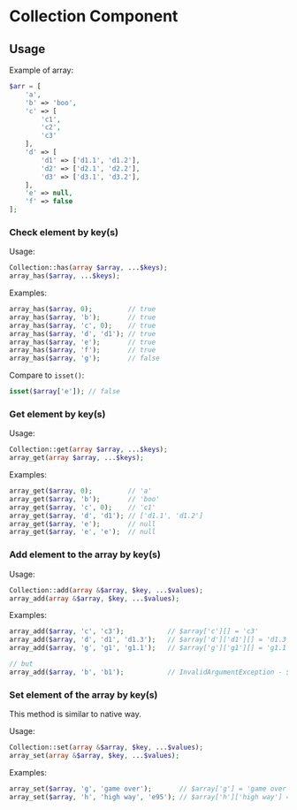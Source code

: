# Collection Component

## Usage

Example of array:
```php
$arr = [
    'a', 
    'b' => 'boo',
    'c' => [
        'c1',
        'c2',
        'c3'
    ],
    'd' => [
        'd1' => ['d1.1', 'd1.2'],
        'd2' => ['d2.1', 'd2.2'],
        'd3' => ['d3.1', 'd3.2'],
    ],
    'e' => null,
    'f' => false
];
```

### Check element by key(s) 

Usage:
```php
Collection::has(array $array, ...$keys);
array_has($array, ...$keys);
```

Examples:
```php
array_has($array, 0);         // true 
array_has($array, 'b');       // true
array_has($array, 'c', 0);    // true
array_has($array, 'd', 'd1'); // true
array_has($array, 'e');       // true
array_has($array, 'f');       // true
array_has($array, 'g');       // false
```

Compare to `isset()`:
```php
isset($array['e']); // false
```

### Get element by key(s) 

Usage:
```php
Collection::get(array $array, ...$keys);
array_get(array $array, ...$keys);
```

Examples:
```php
array_get($array, 0);         // 'a' 
array_get($array, 'b');       // 'boo'
array_get($array, 'c', 0);    // 'c1'
array_get($array, 'd', 'd1'); // ['d1.1', 'd1.2']
array_get($array, 'e');       // null
array_get($array, 'e', 'e');  // null
```

### Add element to the array by key(s) 

Usage:
```php
Collection::add(array &$array, $key, ...$values);
array_add(array &$array, $key, ...$values);
```

Examples:
```php
array_add($array, 'c', 'c3');           // $array['c'][] = 'c3'
array_add($array, 'd', 'd1', 'd1.3');   // $array['d']['d1'][] = 'd1.3'
array_add($array, 'g', 'g1', 'g1.1');   // $array['g']['g1'][] = 'g1.1'

// but
array_add($array, 'b', 'b1');           // InvalidArgumentException - $array['b'] is not an array
```

### Set element of the array by key(s)

This method is similar to native way.

Usage:
```php
Collection::set(array &$array, $key, ...$values);
array_set(array &$array, $key, ...$values);
```

Examples:
```php
array_set($array, 'g', 'game over');       // $array['g'] = 'game over';
array_set($array, 'h', 'high way', 'e95'); // $array['h']['high way'] = 'e95';
```
